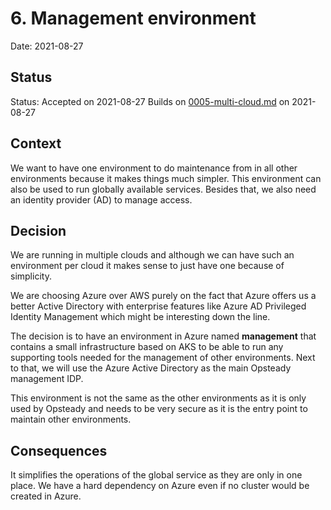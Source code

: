 # 6. Management environment

Date: 2021-08-27

## Status

Status: Accepted on 2021-08-27
Builds on [0005-multi-cloud.md](0005-multi-cloud.md) on 2021-08-27

## Context

We want to have one environment to do maintenance from in all other environments because it makes things much simpler. This environment can also be used to run globally available services.
Besides that, we also need an identity provider (AD) to manage access.

## Decision

We are running in multiple clouds and although we can have such an environment per cloud it makes sense to just have one because of simplicity.

We are choosing Azure over AWS purely on the fact that Azure offers us a better Active Directory with enterprise features like Azure AD Privileged Identity Management which might be interesting down the line.

The decision is to have an environment in Azure named **management** that contains a small infrastructure based on AKS to be able to run any supporting tools needed for the management of other environments.
Next to that, we will use the Azure Active Directory as the main Opsteady management IDP.

This environment is not the same as the other environments as it is only used by Opsteady and needs to be very secure as it is the entry point to maintain other environments.

## Consequences

It simplifies the operations of the global service as they are only in one place.
We have a hard dependency on Azure even if no cluster would be created in Azure.
